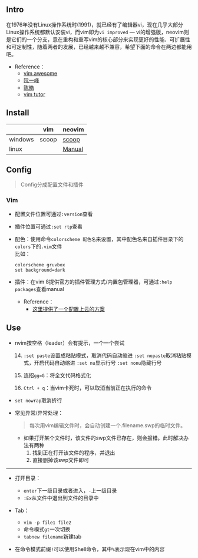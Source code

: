 ## Intro

在1976年没有Linux操作系统时(1991)，就已经有了编辑器vi，现在几乎大部分Linux操作系统都默认安装vi，而vim即为`vi improved` — vi的增强版，neovim则是它们的一个分支，意在重构和重写vim的核心部分来实现更好的性能、可扩展性和可定制性，随着两者的发展，已经越来越不兼容，希望下面的命令在两边都能用吧。

+ Reference：
	+ [vim awesome](https://vimawesome.com/)
	+ [阮一峰](https://www.ruanyifeng.com/blog/2018/09/vimrc.html)
	+ [陈皓](https://coolshell.cn/articles/5426.html)
	+ [vim tutor](https://github.com/HanielF/VimTutor)

## Install

|         | vim   | neovim                                                                   |
| ------- | ----- | ------------------------------------------------------------------------ |
| windows | scoop | [scoop](https://github.com/neovim/neovim/wiki/Installing-Neovim#scoop)   |
| linux   |       | [Manual](https://github.com/neovim/neovim/wiki/Installing-Neovim#ubuntu) |

## Config
>Config分成配置文件和插件

### Vim

+ 配置文件位置可通过`:version`查看
+ 插件位置可通过`:set rtp`查看
+ 配色：使用命令`colorscheme 配色名`来设置，其中配色名来自插件目录下的`colors`下的`.vim`文件  
	比如：  
	```vim
	colorscheme gruvbox
	set background=dark  
	```

+ 插件：在vim 8提供官方的插件管理方式/内置包管理器，可通过`:help packages`查看manual
	+ Reference：
		+ [这里提供了一个配置上云的方案](https://blog.hulifa.cn/2019-10-20-Vim-8%E5%86%85%E7%BD%AE%E5%8C%85%E7%AE%A1%E7%90%86%E4%BD%BF%E7%94%A8%E6%8C%87%E5%8D%97/)

## Use

+ nvim按空格（leader）会有提示，一个一个尝试

  14. `:set paste`设置成粘贴模式，取消代码自动缩进
      `:set nopaste`取消粘贴模式，开启代码自动缩进
      `:set nu`显示行号
      `:set nonu`隐藏行号

  15. 连招`gg=G`：将全文代码格式化
  16. `Ctrl + q`：当vim卡死时，可以取消当前正在执行的命令
+ `set nowrap`取消折行

+ 常见异常/异常处理：
  >  每次用vim编辑文件时，会自动创建一个.filename.swp的临时文件。

  + 如果打开某个文件时，该文件的swp文件已存在，则会报错。此时解决办法有两种
    1. 找到正在打开该文件的程序，并退出
    2. 直接删掉该swp文件即可

---

+ 打开目录：
	+ `enter`下一级目录或者进入，`-`上一级目录
	+ `:Ex`从文件中退出到文件的目录中

+ Tab：
	+ `vim -p file1 file2`
	+ 命令模式`gt`一次切换
	+ `tabnew filename`新建tab

+ 在命令模式前缀`!`可以使用Shell命令，其中`%`表示现在vim中的内容